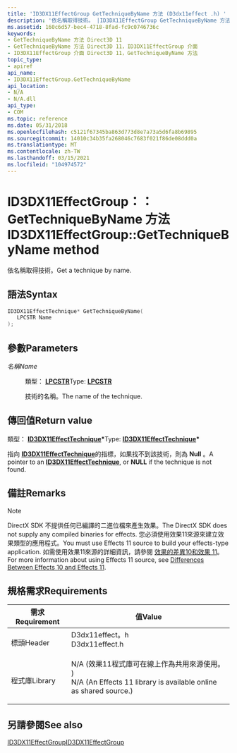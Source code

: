 ```yaml
---
title: 'ID3DX11EffectGroup GetTechniqueByName 方法 (D3dx11effect .h) '
description: '依名稱取得技術。 |ID3DX11EffectGroup GetTechniqueByName 方法 (D3dx11effect .h) '
ms.assetid: 160c6d57-bec4-4718-8fad-fc9c0746736c
keywords:
- GetTechniqueByName 方法 Direct3D 11
- GetTechniqueByName 方法 Direct3D 11，ID3DX11EffectGroup 介面
- ID3DX11EffectGroup 介面 Direct3D 11，GetTechniqueByName 方法
topic_type:
- apiref
api_name:
- ID3DX11EffectGroup.GetTechniqueByName
api_location:
- N/A
- N/A.dll
api_type:
- COM
ms.topic: reference
ms.date: 05/31/2018
ms.openlocfilehash: c5121f67345ba863d773d8e7a73a5d6fa8b69895
ms.sourcegitcommit: 14010c34b35fa268046c7683f021f86de08ddd0a
ms.translationtype: MT
ms.contentlocale: zh-TW
ms.lasthandoff: 03/15/2021
ms.locfileid: "104974572"
---
```

# <a name="id3dx11effectgroupgettechniquebyname-method"></a><span data-ttu-id="8864b-107">ID3DX11EffectGroup：： GetTechniqueByName 方法</span><span class="sxs-lookup"><span data-stu-id="8864b-107">ID3DX11EffectGroup::GetTechniqueByName method</span></span>

<span data-ttu-id="8864b-108">依名稱取得技術。</span><span class="sxs-lookup"><span data-stu-id="8864b-108">Get a technique by name.</span></span>

## <a name="syntax"></a><span data-ttu-id="8864b-109">語法</span><span class="sxs-lookup"><span data-stu-id="8864b-109">Syntax</span></span>


```C++
ID3DX11EffectTechnique* GetTechniqueByName(
   LPCSTR Name
);
```



## <a name="parameters"></a><span data-ttu-id="8864b-110">參數</span><span class="sxs-lookup"><span data-stu-id="8864b-110">Parameters</span></span>

<dl> <dt>

<span data-ttu-id="8864b-111">*名稱*</span><span class="sxs-lookup"><span data-stu-id="8864b-111">*Name*</span></span> 
</dt> <dd>

<span data-ttu-id="8864b-112">類型： **[ **LPCSTR**](/windows/desktop/WinProg/windows-data-types)**</span><span class="sxs-lookup"><span data-stu-id="8864b-112">Type: **[**LPCSTR**](/windows/desktop/WinProg/windows-data-types)**</span></span>

<span data-ttu-id="8864b-113">技術的名稱。</span><span class="sxs-lookup"><span data-stu-id="8864b-113">The name of the technique.</span></span>

</dd> </dl>

## <a name="return-value"></a><span data-ttu-id="8864b-114">傳回值</span><span class="sxs-lookup"><span data-stu-id="8864b-114">Return value</span></span>

<span data-ttu-id="8864b-115">類型： **[ **ID3DX11EffectTechnique**](id3dx11effecttechnique.md)\***</span><span class="sxs-lookup"><span data-stu-id="8864b-115">Type: **[**ID3DX11EffectTechnique**](id3dx11effecttechnique.md)\***</span></span>

<span data-ttu-id="8864b-116">指向 [**ID3DX11EffectTechnique**](id3dx11effecttechnique.md)的指標，如果找不到該技術，則為 **Null** 。</span><span class="sxs-lookup"><span data-stu-id="8864b-116">A pointer to an [**ID3DX11EffectTechnique**](id3dx11effecttechnique.md), or **NULL** if the technique is not found.</span></span>

## <a name="remarks"></a><span data-ttu-id="8864b-117">備註</span><span class="sxs-lookup"><span data-stu-id="8864b-117">Remarks</span></span>

> [!Note]  
> <span data-ttu-id="8864b-118">DirectX SDK 不提供任何已編譯的二進位檔來產生效果。</span><span class="sxs-lookup"><span data-stu-id="8864b-118">The DirectX SDK does not supply any compiled binaries for effects.</span></span> <span data-ttu-id="8864b-119">您必須使用效果11來源來建立效果類型的應用程式。</span><span class="sxs-lookup"><span data-stu-id="8864b-119">You must use Effects 11 source to build your effects-type application.</span></span> <span data-ttu-id="8864b-120">如需使用效果11來源的詳細資訊，請參閱 [效果的差異10和效果 11](d3d11-graphics-programming-guide-effects-differences.md)。</span><span class="sxs-lookup"><span data-stu-id="8864b-120">For more information about using Effects 11 source, see [Differences Between Effects 10 and Effects 11](d3d11-graphics-programming-guide-effects-differences.md).</span></span>

 

## <a name="requirements"></a><span data-ttu-id="8864b-121">規格需求</span><span class="sxs-lookup"><span data-stu-id="8864b-121">Requirements</span></span>



| <span data-ttu-id="8864b-122">需求</span><span class="sxs-lookup"><span data-stu-id="8864b-122">Requirement</span></span> | <span data-ttu-id="8864b-123">值</span><span class="sxs-lookup"><span data-stu-id="8864b-123">Value</span></span> |
|--------------------|----------------------------------------------------------------------------------------------------------------------------------------------|
| <span data-ttu-id="8864b-124">標頭</span><span class="sxs-lookup"><span data-stu-id="8864b-124">Header</span></span><br/>  | <dl> <span data-ttu-id="8864b-125"><dt>D3dx11effect。h</dt></span><span class="sxs-lookup"><span data-stu-id="8864b-125"><dt>D3dx11effect.h</dt></span></span> </dl>                                                    |
| <span data-ttu-id="8864b-126">程式庫</span><span class="sxs-lookup"><span data-stu-id="8864b-126">Library</span></span><br/> | <dl> <span data-ttu-id="8864b-127"><dt>N/A (效果11程式庫可在線上作為共用來源使用。 ) </dt></span><span class="sxs-lookup"><span data-stu-id="8864b-127"><dt>N/A (An Effects 11 library is available online as shared source.)</dt></span></span> </dl> |



## <a name="see-also"></a><span data-ttu-id="8864b-128">另請參閱</span><span class="sxs-lookup"><span data-stu-id="8864b-128">See also</span></span>

<dl> <dt>

[<span data-ttu-id="8864b-129">ID3DX11EffectGroup</span><span class="sxs-lookup"><span data-stu-id="8864b-129">ID3DX11EffectGroup</span></span>](id3dx11effectgroup.md)
</dt> </dl>

 

